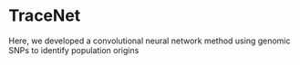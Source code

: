 # TraceNet
Here, we developed a convolutional neural network method using genomic SNPs to identify population origins
